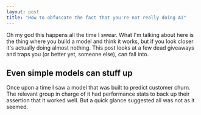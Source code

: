 ```yaml
---
layout: post
title: "How to obfuscate the fact that you're not really doing AI"
---
```


Oh my god this happens all the time I swear. What I'm talking about here is the thing where you build a model and think it works, but if you look closer it's actually doing almost nothing. This post looks at a few dead giveaways and traps you (or better yet, someone else), can fall into.

## Even simple models can stuff up

Once upon a time I saw a model that was built to predict customer churn. The relevant group in charge of it had performance stats to back up their assertion that it worked well. But a quick glance suggested all was not as it seemed.
